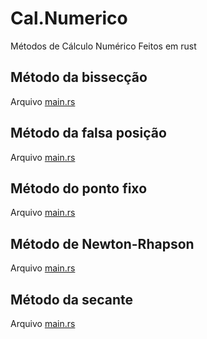 # Cal.Numerico
Métodos de Cálculo Numérico
Feitos em rust

## Método da bissecção
Arquivo [main.rs](metodo-bisseccao/src/main.rs)

## Método da falsa posição
Arquivo [main.rs](falsa-posicao/src/main.rs)

## Método do ponto fixo
Arquivo [main.rs](ponto-fixo/src/main.rs)

## Método de Newton-Rhapson
Arquivo [main.rs](metodo-newton/src/main.rs)

## Método da secante
Arquivo [main.rs](metodo-secante/src/main.rs)
